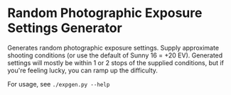 Random Photographic Exposure Settings Generator
===============================================

Generates random photographic exposure settings.  Supply approximate shooting
conditions (or use the default of Sunny 16 = +20 EV).  Generated settings will
mostly be within 1 or 2 stops of the supplied conditions, but if you're feeling
lucky, you can ramp up the difficulty.

For usage, see `./expgen.py --help`

